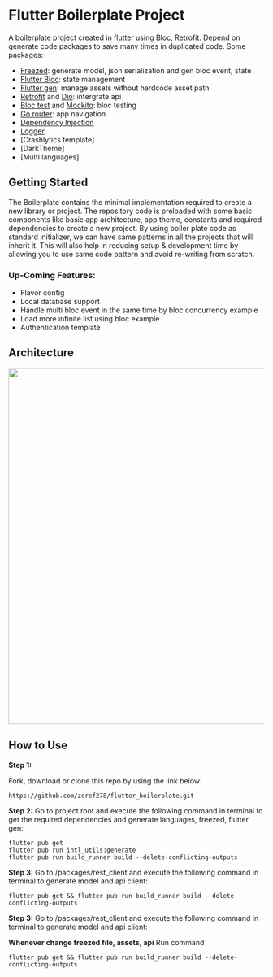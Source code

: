 # Flutter Boilerplate Project

A boilerplate project created in flutter using Bloc, Retrofit. Depend on generate code packages to save many times in duplicated code.
Some packages: 
  - [Freezed](https://pub.dev/packages/freezed): generate model, json serialization and gen bloc event, state
  - [Flutter Bloc](https://pub.dev/packages/flutter_bloc): state management
  - [Flutter gen](https://pub.dev/packages/flutter_gen): manage assets without hardcode asset path
  - [Retrofit](https://pub.dev/packages/retrofit) and [Dio](https://pub.dev/packages/retrofit): intergrate api
  - [Bloc test](https://pub.dev/packages/bloc_test) and [Mockito](https://pub.dev/packages/mockito): bloc testing
  - [Go router](https://pub.dev/packages/go_router): app navigation
  - [Dependency Injection](https://github.com/fluttercommunity/get_it)
  - [Logger](https://pub.dev/packages/logger)
  - [Crashlytics template]
  - [DarkTheme]
  - [Multi languages]

## Getting Started

The Boilerplate contains the minimal implementation required to create a new library or project. The repository code is preloaded with some basic components like basic app architecture, app theme, constants and required dependencies to create a new project. By using boiler plate code as standard initializer, we can have same patterns in all the projects that will inherit it. This will also help in reducing setup & development time by allowing you to use same code pattern and avoid re-writing from scratch.

### Up-Coming Features:

* Flavor config
* Local database support
* Handle multi bloc event in the same time by bloc concurrency example
* Load more infinite list using bloc example
* Authentication template

## Architecture
<img src="https://raw.githubusercontent.com/zeref278/flutter_boilerplate/main/readme_attach/architecture.png" width="700"/>

## How to Use 
**Step 1:**

Fork, download or clone this repo by using the link below:

```
https://github.com/zeref278/flutter_boilerplate.git
```

**Step 2:**
Go to project root and execute the following command in terminal to get the required dependencies and generate languages, freezed, flutter gen: 

```
flutter pub get
flutter pub run intl_utils:generate
flutter pub run build_runner build --delete-conflicting-outputs
```

**Step 3:**
Go to /packages/rest_client and execute the following command in terminal to generate model and api client: 

```
flutter pub get && flutter pub run build_runner build --delete-conflicting-outputs
```

**Step 3:**
Go to /packages/rest_client and execute the following command in terminal to generate model and api client: 

**Whenever change freezed file, assets, api**
Run command
```
flutter pub get && flutter pub run build_runner build --delete-conflicting-outputs
```



